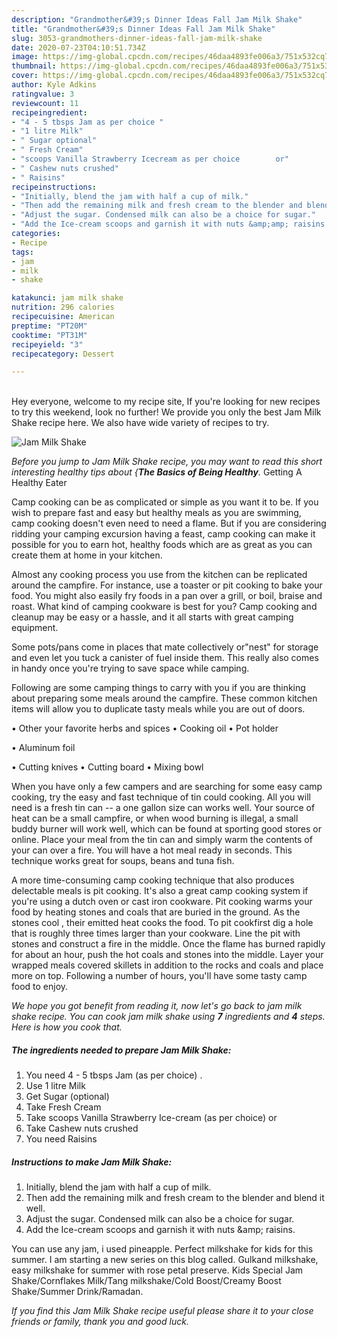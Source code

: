 ```yaml
---
description: "Grandmother&#39;s Dinner Ideas Fall Jam Milk Shake"
title: "Grandmother&#39;s Dinner Ideas Fall Jam Milk Shake"
slug: 3053-grandmothers-dinner-ideas-fall-jam-milk-shake
date: 2020-07-23T04:10:51.734Z
image: https://img-global.cpcdn.com/recipes/46daa4893fe006a3/751x532cq70/jam-milk-shake-recipe-main-photo.jpg
thumbnail: https://img-global.cpcdn.com/recipes/46daa4893fe006a3/751x532cq70/jam-milk-shake-recipe-main-photo.jpg
cover: https://img-global.cpcdn.com/recipes/46daa4893fe006a3/751x532cq70/jam-milk-shake-recipe-main-photo.jpg
author: Kyle Adkins
ratingvalue: 3
reviewcount: 11
recipeingredient:
- "4 - 5 tbsps Jam as per choice "
- "1 litre Milk"
- " Sugar optional"
- " Fresh Cream"
- "scoops Vanilla Strawberry Icecream as per choice        or"
- " Cashew nuts crushed"
- " Raisins"
recipeinstructions:
- "Initially, blend the jam with half a cup of milk."
- "Then add the remaining milk and fresh cream to the blender and blend it well."
- "Adjust the sugar. Condensed milk can also be a choice for sugar."
- "Add the Ice-cream scoops and garnish it with nuts &amp;amp; raisins."
categories:
- Recipe
tags:
- jam
- milk
- shake

katakunci: jam milk shake 
nutrition: 296 calories
recipecuisine: American
preptime: "PT20M"
cooktime: "PT31M"
recipeyield: "3"
recipecategory: Dessert

---
```

<br>
Hey everyone, welcome to my recipe site, If you're looking for new recipes to try this weekend, look no further! We provide you only the best Jam Milk Shake recipe here. We also have wide variety of recipes to try.
<br>


![Jam Milk Shake](https://img-global.cpcdn.com/recipes/46daa4893fe006a3/751x532cq70/jam-milk-shake-recipe-main-photo.jpg)

<i>Before you jump to Jam Milk Shake recipe, you may want to read this short interesting healthy tips about {<strong>The Basics of Being Healthy</strong>.</i>
Getting A Healthy Eater

    
Camp cooking can be as complicated or simple as you want it to be. If you wish to prepare fast and easy but healthy meals as you are swimming, camp cooking doesn't even need to need a flame. But if you are considering ridding your camping excursion having a feast, camp cooking can make it possible for you to earn hot, healthy foods which are as great as you can create them at home in your kitchen.

 Almost any cooking process you use from the kitchen can be replicated around the campfire. For instance, use a toaster or pit cooking to bake your food. You might also easily fry foods in a pan over a grill, or boil, braise and roast. What kind of camping cookware is best for you? Camp cooking and cleanup may be easy or a hassle, and it all starts with great camping equipment.

Some pots/pans come in places that mate collectively or"nest" for storage and even let you tuck a canister of fuel inside them. This really also comes in handy once you're trying to save space while camping.

Following are some camping things to carry with you if you are thinking about preparing some meals around the campfire. These common kitchen items will allow you to duplicate tasty meals while you are out of doors.


• Other your favorite herbs and spices
• Cooking oil
• Pot holder

• Aluminum foil

• Cutting knives
• Cutting board
• Mixing bowl


When you have only a few campers and are searching for some easy camp cooking, try the easy and fast technique of tin could cooking. All you will need is a fresh tin can -- a one gallon size can works well. Your source of heat can be a small campfire, or when wood burning is illegal, a small buddy burner will work well, which can be found at sporting good stores or online. Place your meal from the tin can and simply warm the contents of your can over a fire. You will have a hot meal ready in seconds.  This technique works great for soups, beans and tuna fish.

A more time-consuming camp cooking technique that also produces delectable meals is pit cooking.  It's also a great camp cooking system if you're using a dutch oven or cast iron cookware. Pit cooking warms your food by heating stones and coals that are buried in the ground. As the stones cool , their emitted heat cooks the food. To pit cookfirst dig a hole that is roughly three times larger than your cookware. Line the pit with stones and construct a fire in the middle. Once the flame has burned rapidly for about an hour, push the hot coals and stones into the middle. Layer your wrapped meals covered skillets in addition to the rocks and coals and place more on top. Following a number of hours, you'll have some tasty camp food to enjoy.


<i>We hope you got benefit from reading it, now let's go back to jam milk shake recipe. You can cook jam milk shake using <strong>7</strong> ingredients and <strong>4</strong> steps. Here is how you cook that.
</i>

##### The ingredients needed to prepare Jam Milk Shake:

1. You need 4 - 5 tbsps Jam (as per choice) .
1. Use 1 litre Milk
1. Get  Sugar (optional)
1. Take  Fresh Cream
1. Take scoops Vanilla Strawberry Ice-cream (as per choice)        or
1. Take  Cashew nuts crushed
1. You need  Raisins


##### Instructions to make Jam Milk Shake:

1. Initially, blend the jam with half a cup of milk.
1. Then add the remaining milk and fresh cream to the blender and blend it well.
1. Adjust the sugar. Condensed milk can also be a choice for sugar.
1. Add the Ice-cream scoops and garnish it with nuts &amp;amp; raisins.


You can use any jam, i used pineapple. Perfect milkshake for kids for this summer. I am starting a new series on this blog called. Gulkand milkshake, easy milkshake for summer with rose petal preserve. Kids Special Jam Shake/Cornflakes Milk/Tang milkshake/Cold Boost/Creamy Boost Shake/Summer Drink/Ramadan. 

<i>If you find this Jam Milk Shake recipe useful please share it to your close friends or family, thank you and good luck.</i>
